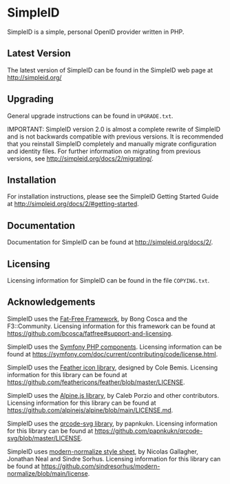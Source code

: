 SimpleID
========

SimpleID is a simple, personal OpenID provider written in PHP.

Latest Version
--------------

The latest version of SimpleID can be found in the SimpleID web page at
<http://simpleid.org/>

Upgrading
---------

General upgrade instructions can be found in `UPGRADE.txt`.

IMPORTANT: SimpleID version 2.0 is almost a complete rewrite of SimpleID and
is not backwards compatible with previous versions.  It is recommended that
you reinstall SimpleID completely and manually migrate configuration and
identity files.  For further information on migrating from previous versions,
see <http://simpleid.org/docs/2/migrating/>.


Installation
------------

For installation instructions, please see the SimpleID Getting Started Guide at
<http://simpleid.org/docs/2/#getting-started>.

Documentation
-------------

Documentation for SimpleID can be found at
<http://simpleid.org/docs/2/>.

Licensing
---------

Licensing information for SimpleID can be found in the file `COPYING.txt`.

Acknowledgements
----------------

SimpleID uses the [Fat-Free Framework](http://fatfreeframework.com/home),
by Bong Cosca and the F3::Community.
Licensing information for this framework can be found at
<https://github.com/bcosca/fatfree#support-and-licensing>.

SimpleID uses the [Symfony PHP components](https://symfony.com/).
Licensing information can be found at
<https://symfony.com/doc/current/contributing/code/license.html>.

SimpleID uses the [Feather icon library](https://feathericons.com/),
designed by Cole Bemis.
Licensing information for this library can be found at
<https://github.com/feathericons/feather/blob/master/LICENSE>.

SimpleID uses the [Alpine.js library](http://alpinejs.dev),
by Caleb Porzio and other contributors.
Licensing information for this library can be found at <https://github.com/alpinejs/alpine/blob/main/LICENSE.md>.

SimpleID uses the [qrcode-svg library](https://github.com/papnkukn/qrcode-svg),
by papnkukn.
Licensing information for this library can be found at
<https://github.com/papnkukn/qrcode-svg/blob/master/LICENSE>.

SimpleID uses [modern-normalize style sheet](http://necolas.github.io/normalize.css/),
by Nicolas Gallagher, Jonathan Neal and Sindre Sorhus.
Licensing information for this library can be found at
<https://github.com/sindresorhus/modern-normalize/blob/main/license>.
